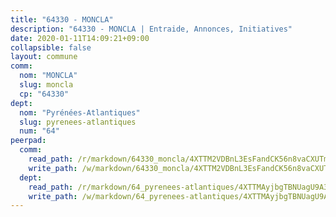 ```yaml
---
title: "64330 - MONCLA"
description: "64330 - MONCLA | Entraide, Annonces, Initiatives"
date: 2020-01-11T14:09:21+09:00
collapsible: false
layout: commune
comm:
  nom: "MONCLA"
  slug: moncla
  cp: "64330"
dept:
  nom: "Pyrénées-Atlantiques"
  slug: pyrenees-atlantiques
  num: "64"
peerpad:
  comm:
    read_path: /r/markdown/64330_moncla/4XTTM2VDBnL3EsFandCK56n8vaCXUTmPidgdhzgsDbn7VBYms
    write_path: /w/markdown/64330_moncla/4XTTM2VDBnL3EsFandCK56n8vaCXUTmPidgdhzgsDbn7VBYms-K3TgUZowhjQ2MMufJHorXCHdooFZybprNxC89tvQWyg3kDV7BQ9rtZRrLJ85k7yGyuX4Divwk5DPX8uPpevopPjvAfbniTmHaEFmFsGVcv2zzgXQY9rt2URG6pPjDYxPvKUpMYGd
  dept:
    read_path: /r/markdown/64_pyrenees-atlantiques/4XTTMAyjbgTBNUagU9A37yzoKapiUPY6Q6pdye8M6gLQAq87k
    write_path: /w/markdown/64_pyrenees-atlantiques/4XTTMAyjbgTBNUagU9A37yzoKapiUPY6Q6pdye8M6gLQAq87k-K3TgULNpiKDqMYgimjUsTonGXvvMhrCfx6wytABrgvwweaKTYE3fKA9Q2dpSzSkwsmWNiLtNLNX9zFHSSWFh6sT9LWiHFdKt2SnfwuBiu57M4dWWbJD6nXdfDaLKidxCJaUEW6j4
---
```


